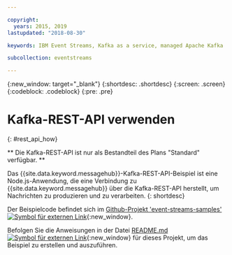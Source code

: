 ```yaml
---

copyright:
  years: 2015, 2019
lastupdated: "2018-08-30"

keywords: IBM Event Streams, Kafka as a service, managed Apache Kafka

subcollection: eventstreams

---
```


{:new_window: target="_blank"}
{:shortdesc: .shortdesc}
{:screen: .screen}
{:codeblock: .codeblock}
{:pre: .pre}

# Kafka-REST-API verwenden
{: #rest_api_how}

<!-- info moved to eventstreams025.md because of doc app changes -->
** Die Kafka-REST-API ist nur als Bestandteil des Plans "Standard" verfügbar. **
<br/>

<!-- 21/06/18 - commenting out until content ready
## To do: examples
{: notoc}

## To do: supported parameters
{: notoc}

## How to use, download, and set up the Kafka REST API sample
{: #rest_sample notoc}
-->

Das {{site.data.keyword.messagehub}}-Kafka-REST-API-Beispiel ist eine Node.js-Anwendung, die eine Verbindung zu {{site.data.keyword.messagehub}} über die Kafka-REST-API herstellt, um Nachrichten zu produzieren und zu verarbeiten.
{: shortdesc}

Der Beispielcode befindet sich im [Github-Projekt 'event-streams-samples' ![Symbol für externen Link](../../icons/launch-glyph.svg "Symbol für externen Link")](https://github.com/ibm-messaging/event-streams-samples/tree/master/kafka-nodejs-console-sample){:new_window}.

Befolgen Sie die Anweisungen in der Datei [README.md ![Symbol für externen Link](../../icons/launch-glyph.svg "Symbol für externen Link")](https://github.com/ibm-messaging/event-streams-samples/tree/master/kafka-nodejs-console-sample){:new_window} für dieses Projekt, um das Beispiel zu erstellen und auszuführen.

<!-- 
Comment from Andrew
New topic.

    Instructions for getting started, with links for more info
    Simple send and receive URLs with example output
    We need detail about the supported parameters
-->

